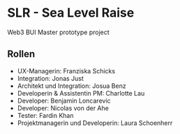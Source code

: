 # SLR - Sea Level Raise
Web3 BUI Master prototype project 

## Rollen
* UX-Managerin: Franziska Schicks
* Integration: Jonas Just
* Architekt und Integration: Josua Benz
* Developerin & Assistentin PM: Charlotte Lau
* Developer: Benjamin Loncarevic
* Developer: Nicolas von der Ahe
* Tester: Fardin Khan
* Projektmanagerin und Developerin: Laura Schoenherr
